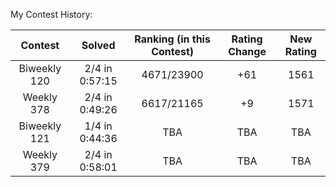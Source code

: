 My Contest History:

| Contest | Solved | Ranking (in this Contest) | Rating Change | New Rating |
|:---:|:---:|:---:|:---:|:---:|
| Biweekly 120 | 2/4 in 0:57:15 | 4671/23900 | +61 | 1561 |
| Weekly 378 | 2/4 in 0:49:26 | 6617/21165 | +9 | 1571 |
| Biweekly 121 | 1/4 in 0:44:36 | TBA | TBA | TBA |
| Weekly 379 | 2/4 in 0:58:01 | TBA | TBA | TBA |

